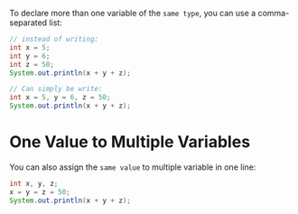 
To declare more than one variable of the `same type`, you can use a comma-separated list:

```java
// instead of writing:
int x = 5;
int y = 6;
int z = 50;
System.out.println(x + y + z);

// Can simply be write:
int x = 5, y = 6, z = 50;
System.out.println(x + y + z);
```
# One Value to Multiple Variables
You can also assign the `same value` to multiple variable in one line:
```java
int x, y, z;
x = y = z = 50;
System.out.println(x + y + z);
```
